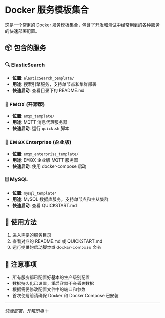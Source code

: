 # Docker 服务模板集合

这是一个常用的 Docker 服务模板集合，包含了开发和测试中经常用到的各种服务的快速部署配置。

## 📦 包含的服务

### 🔍 ElasticSearch
- **位置**: `elasticSearch_template/`
- **用途**: 搜索引擎服务，支持单节点和集群部署
- **快速启动**: 查看目录下的 README.md

### 📡 EMQX (开源版)
- **位置**: `emqx_template/`
- **用途**: MQTT 消息代理服务器
- **快速启动**: 运行 `quick.sh` 脚本

### 📡 EMQX Enterprise (企业版)
- **位置**: `emqx_enterprise_template/`
- **用途**: EMQX 企业版 MQTT 服务器
- **快速启动**: 使用 docker-compose 启动

### 🗄️ MySQL
- **位置**: `mysql_template/`
- **用途**: MySQL 数据库服务，支持单节点和主从集群
- **快速启动**: 查看 QUICKSTART.md

## 🚀 使用方法

1. 进入需要的服务目录
2. 查看对应的 README.md 或 QUICKSTART.md
3. 运行提供的启动脚本或 docker-compose 命令

## 📝 注意事项

- 所有服务都已配置好基本的生产级别配置
- 数据持久化已设置，重启容器不会丢失数据
- 根据需要修改配置文件中的端口和参数
- 首次使用前请确保 Docker 和 Docker Compose 已安装

---
*快速部署，开箱即用* ✨
